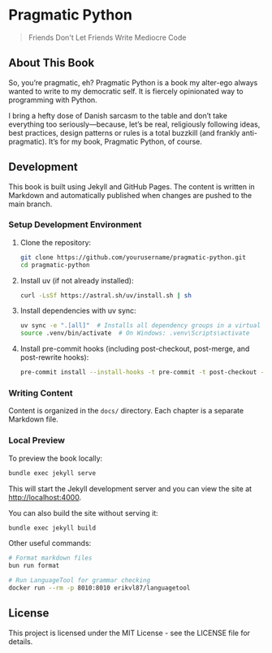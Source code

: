 # Pragmatic Python

> Friends Don't Let Friends Write Mediocre Code

## About This Book

So, you’re pragmatic, eh? Pragmatic Python is a book my alter-ego always wanted
to write to my democratic self. It is fiercely opinionated way to programming
with Python.

I bring a hefty dose of Danish sarcasm to the table and don’t take
everything too seriously—because, let’s be real, religiously following ideas,
best practices, design patterns or rules is a total buzzkill (and frankly
anti-pragmatic). It’s for my book, Pragmatic Python, of course.

## Development

This book is built using Jekyll and GitHub Pages. The content is written in
Markdown and automatically published when changes are pushed to the main branch.

### Setup Development Environment

1. Clone the repository:

   ```bash
   git clone https://github.com/yourusername/pragmatic-python.git
   cd pragmatic-python
   ```

1. Install uv (if not already installed):

   ```bash
   curl -LsSf https://astral.sh/uv/install.sh | sh
   ```

1. Install dependencies with uv sync:

   ```bash
   uv sync -e ".[all]"  # Installs all dependency groups in a virtual environment
   source .venv/bin/activate  # On Windows: .venv\Scripts\activate
   ```

1. Install pre-commit hooks (including post-checkout, post-merge, and
   post-rewrite hooks):

   ```bash
   pre-commit install --install-hooks -t pre-commit -t post-checkout -t post-merge -t post-rewrite
   ```

### Writing Content

Content is organized in the `docs/` directory. Each chapter is a separate
Markdown file.

### Local Preview

To preview the book locally:

```bash
bundle exec jekyll serve
```

This will start the Jekyll development server and you can view the site at [http://localhost:4000](http://localhost:4000).

You can also build the site without serving it:

```bash
bundle exec jekyll build
```

Other useful commands:

```bash
# Format markdown files
bun run format

# Run LanguageTool for grammar checking
docker run --rm -p 8010:8010 erikvl87/languagetool
```

## License

This project is licensed under the MIT License - see the LICENSE file for
details.
